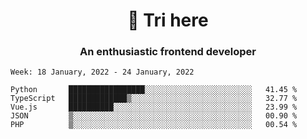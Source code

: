 <h1 align="center">👋 Tri here</h1>
<h3 align="center">An enthusiastic frontend developer</h3>

<!--START_SECTION:waka-->
```text
Week: 18 January, 2022 - 24 January, 2022

Python       █████████████████░░░░░░░░░░░░░░░░░░░░░░░░   41.45 % 
TypeScript   █████████████▒░░░░░░░░░░░░░░░░░░░░░░░░░░░   32.77 % 
Vue.js       ██████████░░░░░░░░░░░░░░░░░░░░░░░░░░░░░░░   23.99 % 
JSON         ▒░░░░░░░░░░░░░░░░░░░░░░░░░░░░░░░░░░░░░░░░   00.90 % 
PHP          ▒░░░░░░░░░░░░░░░░░░░░░░░░░░░░░░░░░░░░░░░░   00.54 % 
```
<!--END_SECTION:waka-->

